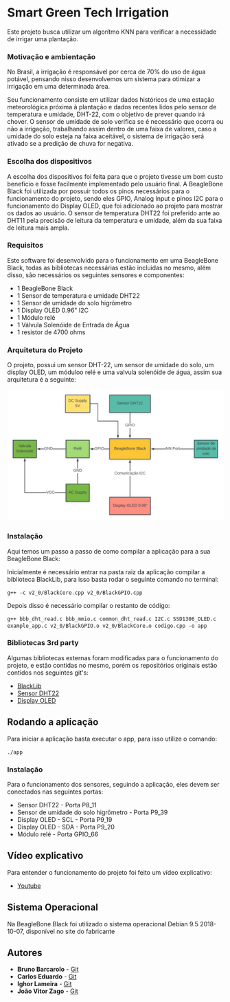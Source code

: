 # Smart Green Tech Irrigation

Este projeto busca utilizar um algorítmo KNN para verificar a necessidade de irrigar uma plantação.

### Motivação e ambientação

No Brasil, a irrigação é responsável por cerca de 70% do uso de água potável, pensando nisso desenvolvemos um sistema para otimizar a irrigação em uma determinada área.

Seu funcionamento consiste em utilizar dados históricos de uma estação meteorológica próxima à plantação e dados recentes lidos pelo sensor de temperatura e umidade, DHT-22, com o objetivo de prever quando irá chover. O sensor de umidade de solo verifica se é necessário que ocorra ou não a irrigação, trabalhando assim dentro de uma faixa de valores, caso a umidade do solo esteja na faixa aceitável, o sistema de irrigação será ativado se a predição de chuva for negativa.

### Escolha dos dispositivos

A escolha dos dispositivos foi feita para que o projeto tivesse um bom custo beneficio e fosse facilmente implementado pelo usuário final.
A BeagleBone Black foi utilizada por possuir todos os pinos necessários para o funcionamento do projeto, sendo eles GPIO, Analog Input e pinos I2C para o funcionamento do Display OLED, que foi adicionado ao projeto para mostrar os dados ao usuário.
O sensor de temperatura DHT22 foi preferido ante ao DHT11 pela precisão de leitura da temperatura e umidade, além da sua faixa de leitura mais ampla.

### Requisitos

Este software foi desenvolvido para o funcionamento em uma BeagleBone Black, todas as bibliotecas necessárias estão incluidas no mesmo, além disso, são necessários os seguintes sensores e componentes:

* 1 BeagleBone Black
* 1 Sensor de temperatura e umidade DHT22
* 1 Sensor de umidade do solo higrômetro
* 1 Display OLED 0.96" I2C
* 1 Módulo relé
* 1 Válvula Solenóide de Entrada de Água
* 1 resistor de 4700 ohms

### Arquitetura do Projeto

O projeto, possui um sensor DHT-22, um sensor de umidade do solo, um display OLED, um móduloo relé e uma valvula solenóide de água, assim sua arquitetura é a seguinte:

![Arquitetura](Arquitetura%20do%20Projeto.jpeg)

### Instalação

Aqui temos um passo a passo de como compilar a aplicação para a sua BeagleBone Black:

Inicialmente é necessário entrar na pasta raiz da aplicação compilar a biblioteca BlackLib, para isso basta rodar o seguinte comando no terminal:

```
g++ -c v2_0/BlackCore.cpp v2_0/BlackGPIO.cpp
```

Depois disso é necessário compilar o restanto de código:

```
g++ bbb_dht_read.c bbb_mmio.c common_dht_read.c I2C.c SSD1306_OLED.c example_app.c v2_0/BlackGPIO.o v2_0/BlackCore.o codigo.cpp -o app
```
### Bibliotecas 3rd party

Algumas bibliotecas externas foram modificadas para o funcionamento do projeto, e estão contidas no mesmo, porém os repositórios originais estão contidos nos seguintes git's:

- [BlackLib](https://github.com/yigityuce/BlackLib)
- [Sensor DHT22](https://github.com/adafruit/Adafruit_Python_DHT)
- [Display OLED](https://github.com/deeplyembeddedWP/SSD1306-OLED-display-driver-for-BeagleBone)


## Rodando a aplicação

Para iniciar a aplicação basta executar o app, para isso utilize o comando:

```
./app
```


### Instalação

Para o funcionamento dos sensores, seguindo a aplicação, eles devem ser conectados nas seguintes portas:

* Sensor DHT22 - Porta P8_11
* Sensor de umidade do solo higrômetro - Porta P9_39
* Display OLED - SCL - Porta P9_19
* Display OLED - SDA - Porta P9_20
* Módulo relé - Porta GPIO_66

## Vídeo explicativo

Para entender o funcionamento do projeto foi feito um vídeo explicativo:

* [Youtube](https://youtu.be/TG-5bGfCSd0)


## Sistema Operacional

Na BeagleBone Black foi utilizado o sistema operacional Debian 9.5 2018-10-07, disponível no site do fabricante

## Autores

* **Bruno Barcarolo** - [Git](https://github.com/Brunob0797)
* **Carlos Eduardo** - [Git](https://github.com/Ziiroo)
* **Ighor Lameira** - [Git](https://github.com/ighorgl)
* **João Vitor Zago** - [Git](https://github.com/jvzago)

